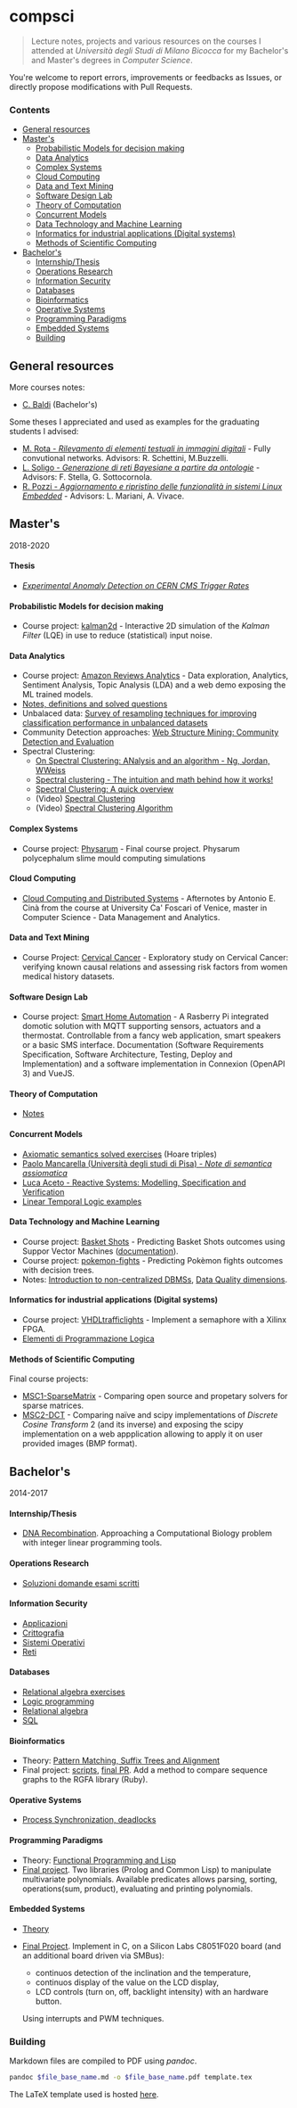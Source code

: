 # compsci

> Lecture notes, projects and various resources on the courses I attended at *Università degli Studi di Milano Bicocca* for my Bachelor's and Master's degrees in *Computer Science*.

You're welcome to report errors, improvements or feedbacks as Issues, or directly propose modifications with Pull Requests.

### Contents

- [General resources](#general-resources)
- [Master's](#masters)
    + [Probabilistic Models for decision making](#probabilistic-models-for-decision-making)
    + [Data Analytics](#data-analytics)
    + [Complex Systems](#complex-systems)
    + [Cloud Computing](#cloud-computing)
    + [Data and Text Mining](#data-and-text-mining)
    + [Software Design Lab](#software-design-lab)
    + [Theory of Computation](#theory-of-computation)
    + [Concurrent Models](#concurrent-models)
    + [Data Technology and Machine Learning](#data-technology-and-machine-learning)
    + [Informatics for industrial applications (Digital systems)](#informatics-for-industrial-applications--digital-systems-)
    + [Methods of Scientific Computing](#methods-of-scientific-computing)
- [Bachelor's](#bachelors)
    + [Internship/Thesis](#internship-thesis)
    + [Operations Research](#operations-research)
    + [Information Security](#information-security)
    + [Databases](#databases)
    + [Bioinformatics](#bioinformatics)
    + [Operative Systems](#operative-systems)
    + [Programming Paradigms](#programming-paradigms)
    + [Embedded Systems](#embedded-systems)
  * [Building](#building)

## General resources

More courses notes:

- [C. Baldi](https://github.com/crisbal/Appunti-Unimib) (Bachelor's)

Some theses I appreciated and used as examples for the graduating students I advised:

- [M. Rota - *Rilevamento di elementi testuali in immagini digitali*](https://github.com/dubvulture/thesis/blob/master/thesis.pdf) - Fully convutional networks. Advisors: R. Schettini, M.Buzzelli.
- [L. Soligo - *Generazione di reti Bayesiane
a partire da ontologie*](https://gitlab.com/LolloneS/Tesi-Triennale) - Advisors: F. Stella, G. Sottocornola.
- [R. Pozzi - *Aggiornamento e ripristino delle funzionalità in sistemi Linux Embedded*](https://gitlab.com/rpo254/texis/blob/master/Tesi.pdf) - Advisors: L. Mariani, A. Vivace.

## Master's

2018-2020

#### Thesis

- [*Experimental Anomaly Detection on CERN CMS Trigger Rates*](https://github.com/avivace/master-thesis)

#### Probabilistic Models for decision making

- Course project: [kalman2d](https://avivace.github.io/kalman/) - Interactive 2D simulation of the *Kalman Filter* (LQE) in use to reduce (statistical) input noise.

#### Data Analytics

- Course project: [Amazon Reviews Analytics](https://github.com/avivace/reviews-sentiment) - Data exploration, Analytics, Sentiment Analysis, Topic Analysis (LDA) and a web demo exposing the ML trained models.
- [Notes, definitions and solved questions](masters/data-analytics/notes.md)
- Unbalaced data: [Survey of resampling techniques for improving classification performance in unbalanced datasets](https://arxiv.org/abs/1608.06048)
- Community Detection approaches: [Web Structure Mining: Community Detection and Evaluation](https://www.irit.fr/~Yoann.Pitarch/Docs/M2Stats/WebMining/wsm_communities.pdf)
- Spectral Clustering:
    + [On Spectral Clustering: ANalysis and an algorithm - Ng, Jordan, WWeiss](http://ai.stanford.edu/~ang/papers/nips01-spectral.pdf)
    + [Spectral clustering - The intuition and math behind how it works!](https://towardsdatascience.com/spectral-clustering-82d3cff3d3b7)
    + [Spectral Clustering: A quick overview](https://calculatedcontent.com/2012/10/09/spectral-clustering/)
    + (Video) [Spectral Clustering](https://www.youtube.com/watch?v=zkgm0i77jQ8)
    + (Video) [Spectral Clustering Algorithm](https://www.youtube.com/watch?v=P-LEH-AFovE)

#### Complex Systems

- Course project: [Physarum](https://github.com/avivace/Physarum) - Final course project. Physarum polycephalum slime mould computing simulations

#### Cloud Computing

- [Cloud Computing and Distributed Systems](https://github.com/Cinofix/Afternotes) - Afternotes by Antonio E. Cinà from the course at University Ca' Foscari of Venice, master in Computer Science - Data Management and Analytics.

#### Data and Text Mining

- Course Project: [Cervical Cancer](https://github.com/avivace/cervical-cancer) -  Exploratory study on Cervical Cancer: verifying known causal relations and assessing risk factors from women medical history datasets. 
#### Software Design Lab

- Course project: [Smart Home Automation](https://github.com/avivace/sha) - A Rasberry Pi integrated domotic solution with MQTT supporting sensors, actuators and a thermostat. Controllable from a fancy web application, smart speakers or a basic SMS interface. Documentation (Software Requirements Specification, Software Architecture, Testing, Deploy and Implementation) and a software implementation in Connexion (OpenAPI 3) and VueJS.


#### Theory of Computation

- [Notes](https://github.com/avivace/compsci/blob/master/masters/computation-theory/notes.pdf)

#### Concurrent Models

- [Axiomatic semantics solved exercises](masters/concurrent-models) (Hoare triples)
- [Paolo Mancarella (Università degli studi di Pisa) - *Note di semantica assiomatica*](http://pages.di.unipi.it/corradini/Didattica/LPP-13/Logica%20di%20Hoare.pdf)
- [Luca Aceto - Reactive Systems: Modelling, Specification and Verification](http://www.cs.ioc.ee/yik/schools/win2007/ingolfsdottir/sv-book-part1.pdf)
- [Linear Temporal Logic examples](http://www.dis.uniroma1.it/liberato/ar/ltl/ltl.html)

#### Data Technology and Machine Learning

- Course project: [Basket Shots](https://github.com/avivace/basket-shots) - Predicting Basket Shots outcomes using Suppor Vector Machines ([documentation](https://github.com/avivace/basket-shots/raw/master/docs/index.pdf)).
- Course project: [pokemon-fights](https://github.com/avivace/pokemon-fights) - Predicting Pokèmon fights outcomes with decision trees.
- Notes: [Introduction to non-centralized DBMSs](https://github.com/avivace/compsci/blob/master/masters/data-technology/2.pdf), [Data Quality dimensions](https://github.com/avivace/compsci/blob/master/masters/data-technology/dataquality.pdf).


#### Informatics for industrial applications (Digital systems)

- Course project: [VHDLtrafficlights](https://github.com/avivace/VHDLtrafficlights) - Implement a semaphore with a Xilinx FPGA.
- [Elementi di Programmazione Logica](https://elearning.unimib.it/pluginfile.php/477370/mod_resource/content/2/DispenseInformaticaIndustriale.pdf)


#### Methods of Scientific Computing

Final course projects:

- [MSC1-SparseMatrix](https://github.com/avivace/mcs1-sparsematrix) - Comparing open source and propetary solvers for sparse matrices.
- [MSC2-DCT](https://github.com/avivace/mcs2-dct) - Comparing naïve and scipy implementations of *Discrete Cosine Transform* 2 (and its inverse) and exposing the scipy implementation on a web appplication allowing to apply it on user provided images (BMP format).


## Bachelor's

2014-2017

#### Internship/Thesis

- [DNA Recombination](https://github.com/avivace/dna-recombination).  Approaching a Computational Biology problem with integer linear programming tools.

#### Operations Research

- [Soluzioni domande esami scritti](https://github.com/avivace/compsci/blob/master/bachelors/operative-research/risposte.pdf)

#### Information Security

- [Applicazioni](https://github.com/avivace/compsci/blob/master/bachelors/sicurezza/1applicazioni.pdf)
- [Crittografia](https://github.com/avivace/compsci/blob/master/bachelors/sicurezza/2crittografia.pdf)
- [Sistemi Operativi](https://github.com/avivace/compsci/blob/master/bachelors/sicurezza/3sistemi_operativi.pdf)
- [Reti](https://github.com/avivace/compsci/blob/master/bachelors/sicurezza/4reti.pdf)

#### Databases

- [Relational algebra exercises](https://github.com/avivace/compsci/blob/master/bachelors/databases/relational_algebra.md)
- [Logic programming](https://github.com/avivace/compsci/raw/master/bachelors/databases/teoria_progLogica.pdf)
- [Relational algebra](https://github.com/avivace/compsci/blob/master/bachelors/databases/teoria_AlgebraRelazionale.pdf)
- [SQL](https://github.com/avivace/compsci/blob/master/bachelors/databases/teoria_SQL.pdf)

#### Bioinformatics

- Theory: [Pattern Matching, Suffix Trees and Alignment](https://github.com/avivace/compsci/raw/master/bachelors/bioinformatics/bio.pdf)
- Final project: [scripts](https://github.com/avivace/bio-p), [final PR](https://github.com/avivace/rgfa). Add a method to compare sequence graphs to the RGFA library (Ruby).

#### Operative Systems

- [Process Synchronization, deadlocks](https://avivace.com/assets/OS.pdf)

#### Programming Paradigms

- Theory: [Functional Programming and Lisp](https://github.com/avivace/compsci/raw/master/bachelors/programming-paradigms/FP_Lisp.pdf)
- [Final project](https://github.com/avivace/mvpoli). Two libraries (Prolog and Common Lisp) to manipulate multivariate polynomials. Available predicates allows parsing, sorting, operations(sum, product), evaluating and printing polynomials.

#### Embedded Systems

- [Theory](https://github.com/avivace/compsci/raw/master/bachelors/embedded-systems/teoria.pdf)
- [Final Project](https://github.com/avivace/EmbeddedSystems-8051). Implement in C, on a Silicon Labs C8051F020 board (and an additional board driven via SMBus):
    + continuos detection of the inclination and the temperature, 
    + continuos display of the value on the LCD display, 
    + LCD controls (turn on, off, backlight intensity) with an hardware button.

    Using interrupts and PWM techniques.

### Building

Markdown files are compiled to PDF using _pandoc_.

```bash
pandoc $file_base_name.md -o $file_base_name.pdf template.tex
```

The LaTeX template used is hosted [here](https://github.com/avivace/dotfiles).
